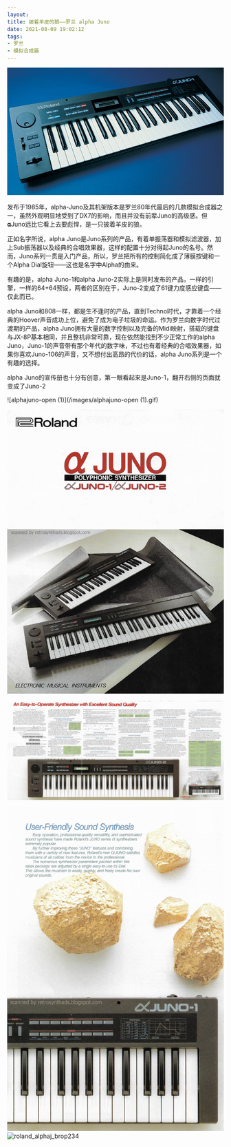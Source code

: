 ```yaml
---
layout: 
title: 披着羊皮的狼——罗兰 alpha Juno
date: 2021-08-09 19:02:12
tags:
- 罗兰
- 模拟合成器
---
```


![Alpha-Juno-1](/images/Alpha-Juno-1.jpg)

发布于1985年，alpha-Juno及其机架版本是罗兰80年代最后的几款模拟合成器之一，虽然外观明显地受到了DX7的影响，而且并没有前辈Juno的高级感。但𝛂Juno远比它看上去要彪悍，是一只披着羊皮的狼。

<!--more-->

正如名字所说，alpha Juno是Juno系列的产品，有着单振荡器和模拟滤波器，加上Sub振荡器以及经典的合唱效果器，这样的配置十分对得起Juno的名号。然而，Juno系列一贯是入门产品，所以，罗兰把所有的控制简化成了薄膜按键和一个Alpha Dial旋钮——这也是名字中Alpha的由来。

有趣的是，alpha Juno-1和alpha Juno-2实际上是同时发布的产品，一样的引擎，一样的64+64预设，两者的区别在于，Juno-2变成了61键力度感应键盘——仅此而已。

alpha Juno和808一样，都是生不逢时的产品，直到Techno时代，才靠着一个经典的Hoover声音成功上位，避免了成为电子垃圾的命运。作为罗兰向数字时代过渡期的产品，alpha Juno拥有大量的数字控制以及完备的Midi映射，搭载的键盘与JX-8P基本相同，并且整机非常可靠，现在依然能找到不少正常工作的alpha Juno，Juno-1的声音带有那个年代的数字味，不过也有着经典的合唱效果器，如果你喜欢Juno-106的声音，又不想付出高昂的代价的话，alpha Juno系列是一个有趣的选择。

alpha Juno的宣传册也十分有创意，第一眼看起来是Juno-1，翻开右侧的页面就变成了Juno-2

![alphajuno-open (1)](/images/alphajuno-open (1).gif)

![roland_alphaj_brop1](/images/roland_alphaj_brop1.jpg)

![roland_alphaj_brop234](/images/roland_alphaj_brop234-0376253.jpg)

![roland_alphaj_brop5](/images/roland_alphaj_brop5.jpg)![roland_alphaj_brop234]()

